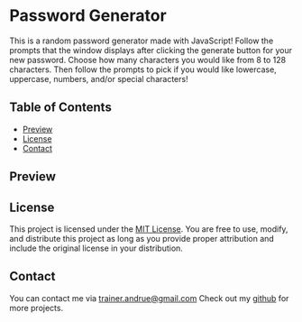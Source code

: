 # Password Generator
This is a random password generator made with JavaScript! Follow the prompts that the window displays after clicking the generate button for your new password. Choose how many characters you would like from 8 to 128 characters. Then follow the prompts to pick if you would like lowercase, uppercase, numbers, and/or special characters!

## Table of Contents

- [Preview](#preview)
- [License](#license)
- [Contact](#contact)
  
## Preview

## License

This project is licensed under the [MIT License](https://choosealicense.com/licenses/mit/). You are free to use, modify, and distribute this project as long as you provide proper attribution and include the original license in your distribution.

## Contact

You can contact me via [trainer.andrue@gmail.com](mailto:trainer.andrue@gmail.com)
Check out my [github](https://github.com/AndrueGage) for more projects. 